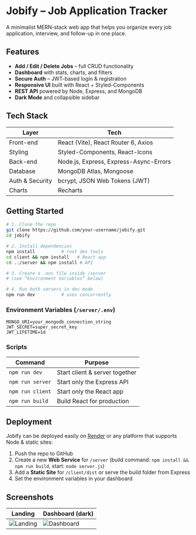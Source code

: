 # Jobify – Job Application Tracker

A minimalist MERN-stack web app that helps you organize every job application, interview, and follow-up in one place.

## Features

* **Add / Edit / Delete Jobs** – full CRUD functionality
* **Dashboard** with stats, charts, and filters
* **Secure Auth** – JWT-based login & registration
* **Responsive UI** built with React + Styled-Components
* **REST API** powered by Node, Express, and MongoDB
* **Dark Mode** and collapsible sidebar

## Tech Stack

| Layer           | Tech                                   |
| --------------- | -------------------------------------- |
| Front-end       | React (Vite), React Router 6, Axios    |
| Styling         | Styled-Components, React-Icons         |
| Back-end        | Node.js, Express, Express-Async-Errors |
| Database        | MongoDB Atlas, Mongoose                |
| Auth & Security | bcrypt, JSON Web Tokens (JWT)          |
| Charts          | Recharts                               |

## Getting Started

```bash
# 1. Clone the repo
git clone https://github.com/your-username/jobify.git
cd jobify

# 2. Install dependencies
npm install          # root dev tools
cd client && npm install   # React app
cd ../server && npm install # API

# 3. Create a .env file inside /server
# (see “Environment Variables” below)

# 4. Run both servers in dev mode
npm run dev          # uses concurrently
```

### Environment Variables (`/server/.env`)

```
MONGO_URI=your_mongodb_connection_string
JWT_SECRET=super_secret_key
JWT_LIFETIME=1d
```

### Scripts

| Command          | Purpose                        |
| ---------------- | ------------------------------ |
| `npm run dev`    | Start client & server together |
| `npm run server` | Start only the Express API     |
| `npm run client` | Start only the React app       |
| `npm run build`  | Build React for production     |

## Deployment

Jobify can be deployed easily on [Render](https://render.com) or any platform that supports Node & static sites:

1. Push the repo to GitHub
2. Create a new **Web Service** for `/server` (build command: `npm install && npm run build`, start: `node server.js`)
3. Add a **Static Site** for `/client/dist` or serve the build folder from Express
4. Set the environment variables in your dashboard

## Screenshots

| Landing                      | Dashboard (dark)                      |
| ---------------------------- | ------------------------------------- |
| ![Landing](docs/landing.png) | ![Dashboard](docs/dashboard-dark.png) |



